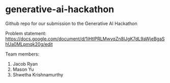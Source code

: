 # generative-ai-hackathon
Github repo for our submission to the Generative AI Hackathon

Problem statement: https://docs.google.com/document/d/1iHtlPRLMwvqZn8lJgK7dL9aWjeBgaShUa0MLpmqk20g/edit

Team members:
1. Jacob Ryan
2. Mason Yu
3. Shwetha Krishnamurthy
